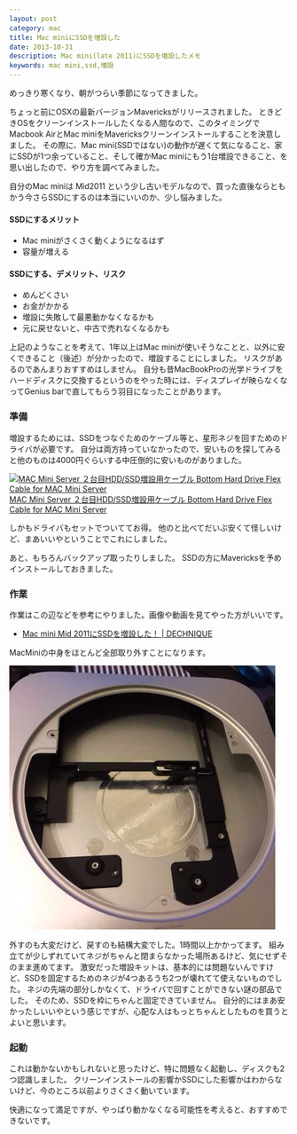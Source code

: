 ```yaml
---
layout: post
category: mac
title: Mac miniにSSDを増設した
date: 2013-10-31
description: Mac mini(late 2011)にSSDを増設したメモ
keywords: mac mini,ssd,増設
---
```


めっきり寒くなり、朝がつらい季節になってきました。

ちょっと前にOSXの最新バージョンMavericksがリリースされました。
ときどきOSをクリーンインストールしたくなる人間なので、このタイミングでMacbook AirとMac miniをMavericksクリーンインストールすることを決意しました。
その際に、Mac mini(SSDではない)の動作が遅くて気になること、家にSSDが1つ余っていること、そして確かMac miniにもう1台増設できること、を思い出したので、やり方を調べてみました。

自分のMac miniは Mid2011 という少し古いモデルなので、買った直後ならともかう今さらSSDにするのは本当にいいのか、少し悩みました。

#### SSDにするメリット
* Mac miniがさくさく動くようになるはず
* 容量が増える

#### SSDにする、デメリット、リスク
* めんどくさい
* お金がかかる
* 増設に失敗して最悪動かなくなるかも
* 元に戻せないと、中古で売れなくなるかも

上記のようなことを考えて、1年以上はMac miniが使いそうなことと、以外に安くできること（後述）が分かったので、増設することにしました。
リスクがあるのであんまりおすすめはしません。
自分も昔MacBookProの光学ドライブをハードディスクに交換するというのをやった時には、ディスプレイが映らなくなってGenius barで直してもらう羽目になったことがあります。

### 準備

増設するためには、SSDをつなぐためのケーブル等と、星形ネジを回すためのドライバが必要です。
自分は両方持っていなかったので、安いものを探してみると他のものは4000円ぐらいする中圧倒的に安いものがありました。

<a href="http://www.amazon.co.jp/exec/obidos/ASIN/B00CHFQZSC/tjun-22/ref=nosim/" target="_blank"><img src="http://ecx.images-amazon.com/images/I/41kwsZtzEDL._SL160_.jpg" alt="MAC Mini Server ２台目HDD/SSD増設用ケーブル Bottom Hard Drive Flex Cable for MAC Mini Server" /></a><br /><a href="http://www.amazon.co.jp/exec/obidos/ASIN/B00CHFQZSC/tjun-22/ref=nosim/" target="_blank">MAC Mini Server ２台目HDD/SSD増設用ケーブル Bottom Hard Drive Flex Cable for MAC Mini Server</a>

しかもドライバもセットでついててお得。
他のと比べてだいぶ安くて怪しいけど、まあいいやということでこれにしました。

あと、もちろんバックアップ取ったりしました。
SSDの方にMavericksを予めインストールしておきました。

### 作業

作業はこの辺などを参考にやりました。画像や動画を見てやった方がいいです。


* [Mac mini Mid 2011にSSDを増設した！ | DECHNIQUE](http://decoy284.net/2013/01/21/mav-mini-2011-mid-ssd-expansion/)

MacMiniの中身をほとんど全部取り外すことになります。

![MacMini](/blog/img/2013/10/macmini.jpg)

外すのも大変だけど、戻すのも結構大変でした。1時間以上かかってます。
組み立てが少しずれていてネジがちゃんと閉まらなかった場所あるけど、気にせずそのまま進めてます。
激安だった増設キットは、基本的には問題ないんですけど、SSDを固定するためのネジが4つあるうち2つが壊れてて使えないものでした。
ネジの先端の部分しかなくて、ドライバで回すことができない謎の部品でした。
そのため、SSDを枠にちゃんと固定できていません。
自分的にはまあ安かったしいいやという感じですが、心配な人はもっとちゃんとしたものを買うとよいと思います。

### 起動

これは動かないかもしれないと思ったけど、特に問題なく起動し、ディスクも2つ認識しました。
クリーンインストールの影響かSSDにした影響かはわからないけど、今のところ以前よりさくさく動いています。

快適になって満足ですが、やっぱり動かなくなる可能性を考えると、おすすめできないです。

